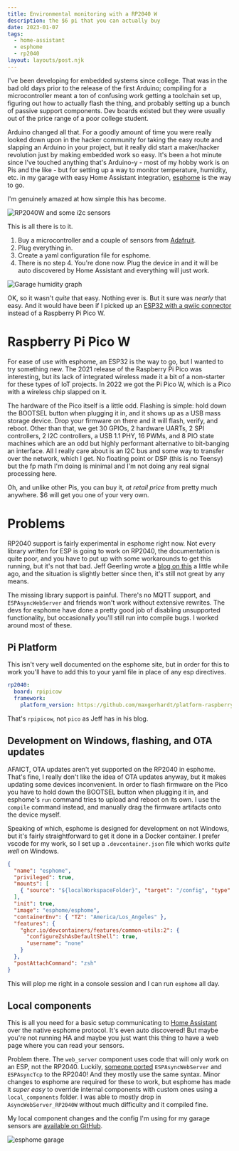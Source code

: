 ```yaml
---
title: Environmental monitoring with a RP2040 W
description: the $6 pi that you can actually buy
date: 2023-01-07
tags:
  - home-assistant
  - esphome
  - rp2040
layout: layouts/post.njk
---
```


I've been developing for embedded systems since college. That was in the bad old
days prior to the release of the first Arduino; compiling for a microcontroller
meant a ton of confusing work getting a toolchain set up, figuring out how to
actually flash the thing, and probably setting up a bunch of passive support
components. Dev boards existed but they were usually out of the price range of
a poor college student.

Arduino changed all that. For a goodly amount of time you were really looked
down upon in the hacker community for taking the easy route and slapping an 
Arduino in your project, but it really did start a maker/hacker revolution
just by making embedded work so easy. It's been a hot minute since I've touched
anything that's Arduino-y - most of my hobby work is on Pis and the like - but
for setting up a way to monitor temperature, humidity, etc. in my garage with
easy Home Assistant integration, [esphome](https://esphome.io/) is the way to
go.

I'm genuinely amazed at how simple this has become.

![RP2040W and some i2c sensors](https://files.tompkel.net/pic/picosensors.jpg)

This is all there is to it.
1. Buy a microcontroller and a couple of sensors from [Adafruit](https://www.adafruit.com/category/35).
2. Plug everything in.
3. Create a yaml configuration file for esphome.
4. There is no step 4. You're done now. Plug the device in and it will be auto
discovered by Home Assistant and everything will just work.

![Garage humidity graph](https://files.tompkel.net/pic/garagehumidity.png)

OK, so it wasn't *quite* that easy. Nothing ever is. But it sure was *nearly*
that easy. And it would have been if I picked up an
[ESP32 with a qwiic connector](https://web.archive.org/web/20220618032915id_/https://www.sparkfun.com/products/15663)
instead of a Raspberry Pi Pico W.

# Raspberry Pi Pico W

For ease of use with esphome, an ESP32 is the way to go, but I wanted to try
something new. The 2021 release of the Raspberry Pi Pico was interesting, but
its lack of integrated wireless made it a bit of a non-starter for these types
of IoT projects. In 2022 we got the Pi Pico W, which is a Pico with a wireless
chip slapped on it.

The hardware of the Pico itself is a little odd. Flashing is simple: hold down
the BOOTSEL button when plugging it in, and it shows up as a USB mass storage
device. Drop your firmware on there and it will flash, verify, and reboot. Other
than that, we get 30 GPIOs, 2 hardware UARTs, 2 SPI controllers, 2 I2C
controllers, a USB 1.1 PHY, 16 PWMs, and 8 PIO state machines which are an odd
but highly performant alternative to bit-banging an interface. All I really care
about is an I2C bus and some way to transfer over the network, which I get. No 
floating point or DSP (this is no Teensy) but the fp math I'm doing is minimal 
and I'm not doing any real signal processing here. 

Oh, and unlike other Pis, you can buy it, *at retail price* from pretty much
anywhere. $6 will get you one of your very own.

# Problems

RP2040 support is fairly experimental in esphome right now. Not every library
written for ESP is going to work on RP2040, the documentation is quite poor, and
you have to put up with some workarounds to get this running, but it's not that
bad. Jeff Geerling wrote a [blog on this](https://www.jeffgeerling.com/blog/2022/esphome-on-raspberry-pi-pico) a little while ago, and the situation is slightly
better since then, it's still not great by any means.

The missing library support is painful. There's no MQTT support, and 
`ESPAsyncWebServer` and friends won't work without extensive rewrites. The devs
for esphome have done a pretty good job of disabling unsupported functionality,
but occasionally you'll still run into compile bugs. I worked around most of
these.

## Pi Platform

This isn't very well documented on the esphome site, but in order for this to
work you'll have to add this to your yaml file in place of any esp directives.

```yaml
rp2040:
  board: rpipicow
  framework:
    platform_version: https://github.com/maxgerhardt/platform-raspberrypi.git
```
That's `rpipicow`, not `pico` as Jeff has in his blog.

## Development on Windows, flashing, and OTA updates

AFAICT, OTA updates aren't yet supported on the RP2040 in esphome. That's fine,
I really don't like the idea of OTA updates anyway, but it makes updating some
devices inconvenient. In order to flash firmware on the Pico you have to hold
down the BOOTSEL button when plugging it in, and esphome's `run` command
tries to upload and reboot on its own. I use the `compile` command instead, and
manually drag the firmware artifacts onto the device myself.

Speaking of which, esphome is designed for development on not Windows, but it's
fairly straightforward to get it done in a Docker container. I prefer vscode for
my work, so I set up a `.devcontainer.json` file which works *quite well* on
Windows.

```json
{
  "name": "esphome",
  "privileged": true,
  "mounts": [
    { "source": "${localWorkspaceFolder}", "target": "/config", "type": "bind" }
  ],
  "init": true,
  "image": "esphome/esphome",
  "containerEnv": { "TZ": "America/Los_Angeles" },
  "features": {
    "ghcr.io/devcontainers/features/common-utils:2": {
      "configureZshAsDefaultShell": true,
      "username": "none"
    }
  },
  "postAttachCommand": "zsh"
}
```

This will plop me right in a console session and I can run `esphome` all day.

## Local components

This is all you need for a basic setup communicating to [Home Assistant](https://www.home-assistant.io/)
over the native esphome protocol. It's even auto discovered! But maybe you're
not running HA and maybe you just want this thing to have a web page where you
can read your sensors. 

Problem there. The `web_server` component uses code that will only work on an
ESP, not the RP2040. Luckily, [someone ported](https://github.com/khoih-prog/AsyncWebServer_RP2040W)
`ESPAsyncWebServer` and `ESPAsyncTcp` to the RP2040! And they mostly use the 
same syntax. Minor changes to esphome are required for these to work, but
esphome has made it *super easy* to override internal components with custom
ones using a `local_components` folder. I was able to mostly drop in
`AsyncWebServer_RP2040W` without much difficulty and it compiled fine.

My local component changes and the config I'm using for my garage sensors are
[available on GitHub](https://github.com/kellertk/kellertk-esphome-configs).

![esphome garage](https://files.tompkel.net/pic/esphome-garage.png)
